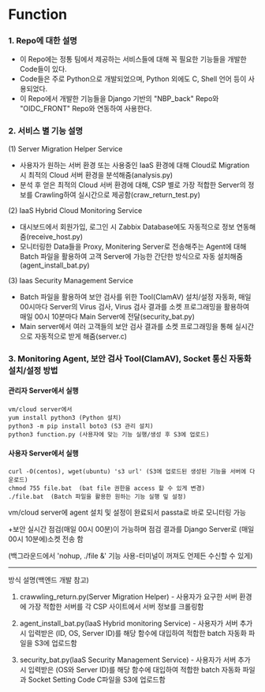 # Function

### 1. Repo에 대한 설명
  - 이 Repo에는 정통 팀에서 제공하는 서비스들에 대해 꼭 필요한 기능들을 개발한 Code들이 있다.
  - Code들은 주로 Python으로 개발되었으며, Python 외에도 C, Shell 언어 등이 사용되었다.
  - 이 Repo에서 개발한 기능들을 Django 기반의 "NBP_back" Repo와 "OIDC_FRONT" Repo와 연동하여 사용한다.

### 2. 서비스 별 기능 설명
  (1) Server Migration Helper Service
  - 사용자가 원하는 서버 환경 또는 사용중인 IaaS 환경에 대해 Cloud로 Migration 시 최적의 Cloud 서버 환경을 분석해줌(analysis.py)
  - 분석 후 얻은 최적의 Cloud 서버 환경에 대해, CSP 별로 가장 적합한 Server의 정보를 Crawling하여 실시간으로 제공함(craw_return_test.py)

  (2) IaaS Hybrid Cloud Monitoring Service
  - 대시보드에서 회원가입, 로그인 시 Zabbix Database에도 자동적으로 정보 연동해줌(receive_host.py)
  - 모니터링한 Data들을 Proxy, Monitering Server로 전송해주는 Agent에 대해 Batch 파일을 활용하여 고객 Server에 가능한 간단한 방식으로 자동 설치해줌(agent_install_bat.py)

  (3) Iaas Security Management Service
  - Batch 파일을 활용하여 보안 검사를 위한 Tool(ClamAV) 설치/설정 자동화, 매일 00시마다 Server의 Virus 검사, Virus 검사 결과를 소켓 프로그래밍을 활용하여 매일 00시 10분마다 Main Server에 전달(security_bat.py)
  - Main server에서 여러 고객들의 보안 검사 결과를 소켓 프로그래밍을 통해 실시간으로 자동적으로 받게 해줌(server.c)

### 3. Monitoring Agent, 보안 검사 Tool(ClamAV), Socket 통신 자동화 설치/설정 방법
#### 관리자 Server에서 실행
    vm/cloud server에서
    yum install python3 (Python 설치)
    python3 -m pip install boto3 (S3 관리 설치)
    python3 function.py (사용자에 맞는 기능 실행/생성 후 S3에 업로드)    
#### 사용자 Server에서 실행
    curl -O(centos), wget(ubuntu) 's3 url' (S3에 업로드된 생성된 기능을 서버에 다운로드)
    chmod 755 file.bat  (bat file 권한을 access 할 수 있게 변경)
    ./file.bat  (Batch 파일을 활용한 원하는 기능 실행 밒 설정)


vm/cloud server에 agent 설치 및 설정이 완료되서 passta로 바로 모니터링 가능

+보안 실시간 점검(매일 00시 00분)이 가능하며 점검 결과를 Django Server로 (매일 00시 10분에)소켓 전송 함

(백그라운드에서 'nohup,  ./file &' 기능 사용-터미널이 꺼져도 언제든 수신할 수 있게)

-----------------------------------------------------------------------------------

방식 설명(백엔드 개발 참고) 

1. crawwling_return.py(Server Migration Helper) - 사용자가 요구한 서버 환경에 가장 적합한 서버를 각 CSP 사이트에서 서버 정보를 크롤링함

2. agent_install_bat.py(IaaS Hybrid monitoring Service) - 사용자가 서버 추가 시 입력받은 (ID, OS, Server ID)를 해당 함수에 대입하여 적합한 batch 자동화 파일을 S3에 업로드함

3. security_bat.py(IaaS Security Management Service) - 사용자가 서버 추가시 입력받은 (OS와 Server ID)를 해당 함수에 대입하여 적합한 batch 자동화 파일과 Socket Setting Code C파일을 S3에 업로드함
